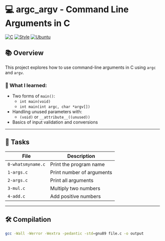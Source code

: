 # 💻 argc_argv - Command Line Arguments in C

[![C](https://img.shields.io/badge/Language-C-blue)](https://en.wikipedia.org/wiki/C_(programming_language)) 
[![Style](https://img.shields.io/badge/Code%20Style-Betty-brightgreen)](https://github.com/holbertonschool/Betty)
[![Ubuntu](https://img.shields.io/badge/Tested%20on-Ubuntu%2020.04-orange)](https://releases.ubuntu.com/20.04/)

## 📚 Overview

This project explores how to use command-line arguments in C using `argc` and `argv`.

### 📘 What I learned:
- Two forms of `main()`:
  - `int main(void)`
  - `int main(int argc, char *argv[])`
- Handling unused parameters with:
  - `(void)` or `__attribute__((unused))`
- Basics of input validation and conversions

---

## 🧪 Tasks

| File              | Description                                 |
|-------------------|---------------------------------------------|
| `0-whatsmyname.c` | Print the program name                      |
| `1-args.c`        | Print number of arguments                   |
| `2-args.c`        | Print all arguments                         |
| `3-mul.c`         | Multiply two numbers                        |
| `4-add.c`         | Add positive numbers                        |

---

## 🛠️ Compilation

```bash
gcc -Wall -Werror -Wextra -pedantic -std=gnu89 file.c -o output
